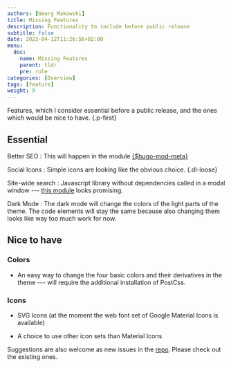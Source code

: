 ```yaml
---
authors: [Georg Makowski]
title: Missing Features
description: Functionality to include before public release
subtitle: false
date: 2023-04-12T11:26:56+02:00 
menu:
  doc:
    name: Missing Features
    parent: tldr
    pre: rule
categories: [Overview]
tags: [feature]
weight: 9
---
```


Features, which I consider essential before a public release, and the ones which would be nice to have.
{.p-first}
<!--more-->

## Essential

Better SEO
: This will happen in the module [{$hugo-mod-meta}](https://github.com/bowman2001/hugo-mod-meta)

Social Icons
: Simple icons are looking like the obvious choice.
{.dl-loose}

Site-wide search
: Javascript library without dependencies called in a modal window --- [this module][search] looks promising.

Dark Mode
: The dark mode will change the colors of the light parts of the theme. The code elements will stay the same because also changing them looks like way too much work for now.

[search]: https://github.com/hugomods/search "Search module by Razon Yang"

## Nice to have

### Colors

- An easy way to change the four basic colors and their derivatives in the theme --- will require the additional installation of PostCss.

### Icons

- SVG Icons (at the moment the web font set of Google Material Icons is available)

- A choice to use other icon sets than Material Icons

Suggestions are also welcome as new issues in the [repo](https://github.com/bowman2001/perplex). Please check out the existing ones.
